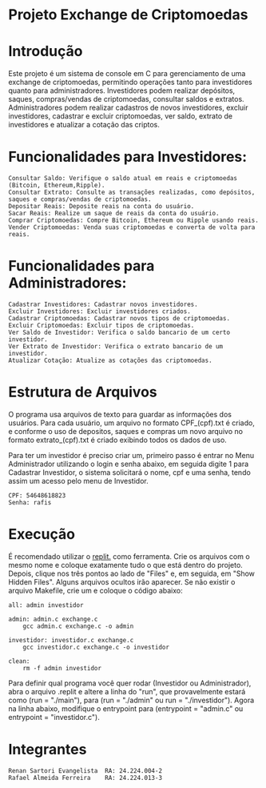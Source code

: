 # Projeto Exchange de Criptomoedas

# Introdução
Este projeto é um sistema de console em C para gerenciamento de uma exchange de criptomoedas, permitindo operações tanto para investidores quanto para administradores. Investidores podem realizar depósitos, saques, compras/vendas de criptomoedas, consultar saldos e extratos. Administradores podem realizar cadastros de novos investidores, excluir investidores, cadastrar e excluir criptomoedas, ver saldo, extrato de investidores e atualizar a cotação das criptos.

# Funcionalidades para Investidores:
    Consultar Saldo: Verifique o saldo atual em reais e criptomoedas (Bitcoin, Ethereum,Ripple).
    Consultar Extrato: Consulte as transações realizadas, como depósitos, saques e compras/vendas de criptomoedas.
    Depositar Reais: Deposite reais na conta do usuário.
    Sacar Reais: Realize um saque de reais da conta do usuário.
    Comprar Criptomoedas: Compre Bitcoin, Ethereum ou Ripple usando reais.
    Vender Criptomoedas: Venda suas criptomoedas e converta de volta para reais.

# Funcionalidades para Administradores:
    Cadastrar Investidores: Cadastrar novos investidores.
    Excluir Investidores: Excluir investidores criados.
    Cadastrar Criptomoedas: Cadastrar novos tipos de criptomoedas.
    Excluir Criptomoedas: Excluir tipos de criptomoedas.
    Ver Saldo de Investidor: Verifica o saldo bancario de um certo investidor.
    Ver Extrato de Investidor: Verifica o extrato bancario de um investidor.
    Atualizar Cotação: Atualize as cotações das criptomoedas.

# Estrutura de Arquivos
O programa usa arquivos de texto para guardar as informações dos usuários. Para cada usuário, um arquivo no formato CPF_(cpf).txt é criado, e conforme o uso de depositos, saques e compras um novo arquivo no formato extrato_(cpf).txt é criado exibindo todos os dados de uso.

Para ter um investidor é preciso criar um, primeiro passo é entrar no Menu Administrador utilizando o login e senha abaixo, em seguida digite 1 para Cadastrar Investidor, o sistema solicitará o nome, cpf e uma senha, tendo assim um acesso pelo menu de Investidor.

    CPF: 54648618823
    Senha: rafis

# Execução
É recomendado utilizar o [replit.](https://replit.com/) como ferramenta. Crie os arquivos com o mesmo nome e coloque exatamente tudo o que está dentro do projeto. Depois, clique nos três pontos ao lado de "Files" e, em seguida, em "Show Hidden Files". Alguns arquivos ocultos irão aparecer. Se não existir o arquivo Makefile, crie um e coloque o código abaixo:


	all: admin investidor
	
	admin: admin.c exchange.c
		gcc admin.c exchange.c -o admin
	
	investidor: investidor.c exchange.c
		gcc investidor.c exchange.c -o investidor
	
	clean:
		rm -f admin investidor


Para definir qual programa você quer rodar (Investidor ou Administrador), abra o arquivo .replit e altere a linha do "run", que provavelmente estará como (run = "./main"), para (run = "./admin" ou run = "./investidor"). Agora na linha abaixo, modifique o entrypoint para (entrypoint = "admin.c" ou entrypoint = "investidor.c").


# Integrantes
    Renan Sartori Evangelista  RA: 24.224.004-2
    Rafael Almeida Ferreira    RA: 24.224.013-3 
